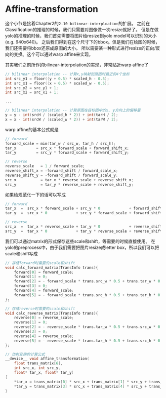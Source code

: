 Affine-transformation
===
这个小节是接着Chapter2的``2.10 bilinear-interploation``的扩展。
之前在Classification的推理的时候，我们只需要对图像做一次resize就好了。
但是在做yolo的推理的时候，我们首先需要将图片给resize到yolo model可以识别的大小(e.g. 640x640)。
之后我们得到在这个尺寸下的bbox。但是我们在绘图的时候，我们还需要将bbox还原成原图的大小。
所以需要某一种形式进行resize的正向/反向的变换。这个可以通过warp affine来实现。


其实我们之前所作的bilinear-interpolation的实现，非常贴近warp affine了
```c++
// bilinear interpolation -- 计算x,y映射到原图时最近的4个坐标
int src_y1 = floor((y + 0.5) * scaled_h - 0.5);
int src_x1 = floor((x + 0.5) * scaled_w - 0.5);
int src_y2 = src_y1 + 1;
int src_x2 = src_x1 + 1;

...

// bilinear interpolation -- 计算原图在目标图中的x, y方向上的偏移量
y = y - int(srcH / (scaled_h * 2)) + int(tarH / 2);
x = x - int(srcW / (scaled_w * 2)) + int(tarW / 2);
```

warp affine的基本公式就是
```c++
// forward
forward_scale = min(tar_w / src_w, tar_h / src_h);
tar_x         = src_x * forward_scale + forward_shift_x;
tar_y         = src_y * forward_scale + forward_shift_y;

// reverse
reverse_scale   = 1 / forward_scale;
reverse_shift_x = -forward_shift / forward_scale_x;
reverse_shift_y = -forward_shift / forward_scale_y;
src_x           = tar_x * reverse_scale + reverse_shift_x;
src_y           = tar_y * reverse_scale + reverse_shift_y;
```

如果给规范化一下的话可以写成
```c++
// forward
tar_x  =  src_x * forward_scale + src_y * 0             + forward_shift_x;
tar_y  =  src_x * 0             + src_y * forward_scale + forward_shift_y;

// reverse
src_x  =  tar_x * reverse_scale + tar_y * 0             + reverse_shift_x;
src_y  =  tar_x * 0             + tar_y * reverse_scale + reverse_shift_y;
```


我们可以通过matrix的形式保存这些scale和shift，等需要的时候直接使用。
在yolo的preprocess中，由于我们需要把图片resize成letter box，所以我们可以把scale和shift写成
```c++
// 存储forward时需要的scale和shift
void calc_forward_matrix(TransInfo trans){
    forward[0] = forward_scale;
    forward[1] = 0;
    forward[2] = - forward_scale * trans.src_w * 0.5 + trans.tar_w * 0.5;
    forward[3] = 0;
    forward[4] = forward_scale;
    forward[5] = - forward_scale * trans.src_h * 0.5 + trans.tar_h * 0.5;
};

// 存储reverse时需要的scale和shift
void calc_reverse_matrix(TransInfo trans){
    reverse[0] = reverse_scale;
    reverse[1] = 0;
    reverse[2] = - reverse_scale * trans.tar_w * 0.5 + trans.src_w * 0.5;
    reverse[3] = 0;
    reverse[4] = reverse_scale;
    reverse[5] = - reverse_scale * trans.tar_h * 0.5 + trans.src_h * 0.5;
};

// 仿射变换的计算公式
__device__ void affine_transformation(
    float trans_matrix[6], 
    int src_x, int src_y, 
    float* tar_x, float* tar_y)
{
    *tar_x = trans_matrix[0] * src_x + trans_matrix[1] * src_y + trans_matrix[2];
    *tar_y = trans_matrix[3] * src_x + trans_matrix[4] * src_y + trans_matrix[5];
}
```
